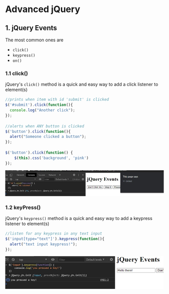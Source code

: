 # Advanced jQuery

## 1. jQuery Events

The most common ones are

- `click()`
- `keypress()`
- `on()`

### 1.1 click()

jQuery's `click()` method is a quick and easy way to add a click listener to element(s)

```js
//prints when item with id 'submit' is clicked
$('#submit').click(function(){
  console.log("Another click");
});

//alerts when ANY button is clicked
$('button').click(function(){
  alert("Someone clicked a button");
});

$('button').click(function() {
    $(this).css('background', 'pink')
});
```
![img](https://github.com/Brian-E-Nguyen/The-Web-Developer-Bootcamp/blob/19-Advanced-jQuery/19-Advanced-jQuery/images-for-notes/img1.jpg?raw=true)

### 1.2 keyPress()

jQuery's `keypress()` method is a quick and easy way to add a keypress listener to element(s)

```js
//listen for any keypress in any text input
$('input[type="text"]').keypress(function(){
  alert("text input keypress!");
});
```

![img2](https://github.com/Brian-E-Nguyen/The-Web-Developer-Bootcamp/blob/19-Advanced-jQuery/19-Advanced-jQuery/images-for-notes/img2.jpg?raw=true)